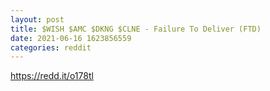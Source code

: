 ```yaml
--- 
layout: post 
title: $WISH $AMC $DKNG $CLNE - Failure To Deliver (FTD) 
date: 2021-06-16 1623856559 
categories: reddit 
--- 
```

https://redd.it/o178tl